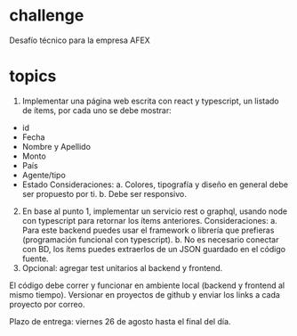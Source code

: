 # challenge
Desafío técnico para la empresa AFEX

# topics
1. Implementar una página web escrita con react y typescript, un listado de ítems, por cada uno se debe mostrar:
- id
- Fecha
- Nombre y Apellido
- Monto
- País
- Agente/tipo
- Estado
Consideraciones:
a. Colores, tipografía y diseño en general debe ser propuesto por ti.
b. Debe ser responsivo.
2. En base al punto 1, implementar un servicio rest o graphql, usando node con typescript para retornar los ítems anteriores.
Consideraciones:
a. Para este backend puedes usar el framework o librería que prefieras (programación funcional con typescript).
b. No es necesario conectar con BD, los ítems puedes extraerlos de un JSON guardado en el código fuente.
3. Opcional: agregar test unitarios al backend y frontend.

El código debe correr y funcionar en ambiente local (backend y frontend al mismo tiempo). Versionar en proyectos de github y enviar los links a cada proyecto por correo.

Plazo de entrega: viernes 26 de agosto hasta el final del día.
